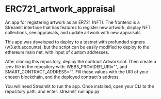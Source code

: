 # ERC721_artwork_appraisal

An app for registering artwork as an ER721 (NFT). The frontend is a Streamlit interface that has features to register new artwork, display NFT collections, see appraisals, and update artwork with new appraisals.

This app was developed to deploy to a testnet with prefunded signers (w3.eth.accounts), but the script can be easily modified to deploy to the ethereum main net, with input of custom addresses. 

After cloning this repository, deploy the contract Artwork.sol. Then create a .env file in the repository with: WEB3_PROVIDER_URI="", and SMART_CONTRACT_ADDRESS="". Fill these values with the URI of your chosen blockchain, and the deployed contract's address. 

You will need Streamlit to run the app. Once installed, open your CLI to the repository path, and enter: streamlit run app.py
